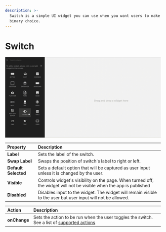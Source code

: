 ```yaml
---
description: >-
  Switch is a simple UI widget you can use when you want users to make a
  binary choice.
---
```


# Switch

![Click to expand](../.gitbook/assets/switch.gif)

| Property | Description |
| :--- | :--- |
| **Label** | Sets the label of the switch. |
| **Swap Label** | Swaps the position of switch's label to right or left. |
| **Default Selected** | Sets a default option that will be captured as user input unless it is changed by the user. |
| **Visible** | Controls widget's visibility on the page. When turned off, the widget will not be visible when the app is published  |
| **Disabled** | Disables input to the widget. The widget will remain visible to the user but user input will not be allowed.  |

| Action | Description |
| :--- | :--- |
| **onChange** | Sets the action to be run when the user toggles the switch. See a list of [supported actions](../core-concepts/writing-code/appsmith-framework.md) |

